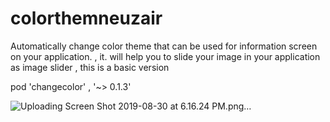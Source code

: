 # colorthemneuzair
Automatically change color theme that can be used for information screen on your application. , it. will help you to slide your image in your application as image slider , this is a basic version 

pod 'changecolor' , '~> 0.1.3' 

![Uploading Screen Shot 2019-08-30 at 6.16.24 PM.png…]()
